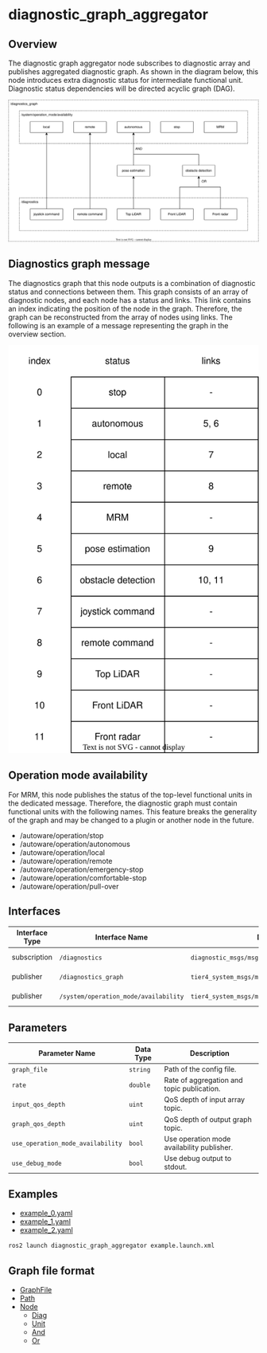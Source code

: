 # diagnostic_graph_aggregator

## Overview

The diagnostic graph aggregator node subscribes to diagnostic array and publishes aggregated diagnostic graph.
As shown in the diagram below, this node introduces extra diagnostic status for intermediate functional unit.
Diagnostic status dependencies will be directed acyclic graph (DAG).

![overview](./doc/overview.drawio.svg)

## Diagnostics graph message

The diagnostics graph that this node outputs is a combination of diagnostic status and connections between them.
This graph consists of an array of diagnostic nodes, and each node has a status and links.
This link contains an index indicating the position of the node in the graph.
Therefore, the graph can be reconstructed from the array of nodes using links.
The following is an example of a message representing the graph in the overview section.

![message](./doc/message.drawio.svg)

## Operation mode availability

For MRM, this node publishes the status of the top-level functional units in the dedicated message.
Therefore, the diagnostic graph must contain functional units with the following names.
This feature breaks the generality of the graph and may be changed to a plugin or another node in the future.

- /autoware/operation/stop
- /autoware/operation/autonomous
- /autoware/operation/local
- /autoware/operation/remote
- /autoware/operation/emergency-stop
- /autoware/operation/comfortable-stop
- /autoware/operation/pull-over

## Interfaces

| Interface Type | Interface Name                        | Data Type                                         | Description        |
| -------------- | ------------------------------------- | ------------------------------------------------- | ------------------ |
| subscription   | `/diagnostics`                        | `diagnostic_msgs/msg/DiagnosticArray`             | Diagnostics input. |
| publisher      | `/diagnostics_graph`                  | `tier4_system_msgs/msg/DiagnosticGraph`           | Diagnostics graph. |
| publisher      | `/system/operation_mode/availability` | `tier4_system_msgs/msg/OperationModeAvailability` | mode availability. |

## Parameters

| Parameter Name                    | Data Type | Description                                |
| --------------------------------- | --------- | ------------------------------------------ |
| `graph_file`                      | `string`  | Path of the config file.                   |
| `rate`                            | `double`  | Rate of aggregation and topic publication. |
| `input_qos_depth`                 | `uint`    | QoS depth of input array topic.            |
| `graph_qos_depth`                 | `uint`    | QoS depth of output graph topic.           |
| `use_operation_mode_availability` | `bool`    | Use operation mode availability publisher. |
| `use_debug_mode`                  | `bool`    | Use debug output to stdout.                |

## Examples

- [example_0.yaml](./example/example_0.yaml)
- [example_1.yaml](./example/example_1.yaml)
- [example_2.yaml](./example/example_2.yaml)

```bash
ros2 launch diagnostic_graph_aggregator example.launch.xml
```

## Graph file format

- [GraphFile](./doc/format/graph-file.md)
- [Path](./doc/format/path.md)
- [Node](./doc/format/node.md)
  - [Diag](./doc/format/diag.md)
  - [Unit](./doc/format/unit.md)
  - [And](./doc/format/and.md)
  - [Or](./doc/format/or.md)
